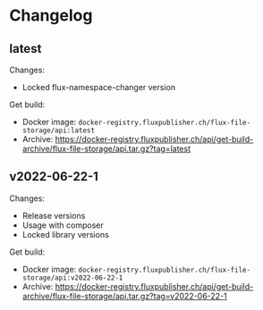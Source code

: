 # Changelog

## latest

Changes:

- Locked flux-namespace-changer version

Get build:

- Docker image: `docker-registry.fluxpublisher.ch/flux-file-storage/api:latest`
- Archive: https://docker-registry.fluxpublisher.ch/api/get-build-archive/flux-file-storage/api.tar.gz?tag=latest

## v2022-06-22-1

Changes:

- Release versions
- Usage with composer
- Locked library versions

Get build:

- Docker image: `docker-registry.fluxpublisher.ch/flux-file-storage/api:v2022-06-22-1`
- Archive: https://docker-registry.fluxpublisher.ch/api/get-build-archive/flux-file-storage/api.tar.gz?tag=v2022-06-22-1

